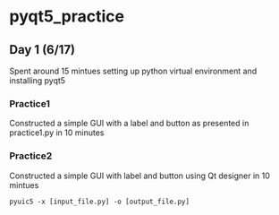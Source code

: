 # pyqt5_practice


## Day 1 (6/17)
Spent around 15 mintues setting up python virtual environment and installing pyqt5

### Practice1
Constructed a simple GUI with a label and button as presented in practice1.py in 10 minutes

### Practice2
Constructed a simple GUI with label and button using Qt designer in 10 mintues
```
pyuic5 -x [input_file.py] -o [output_file.py]
```
